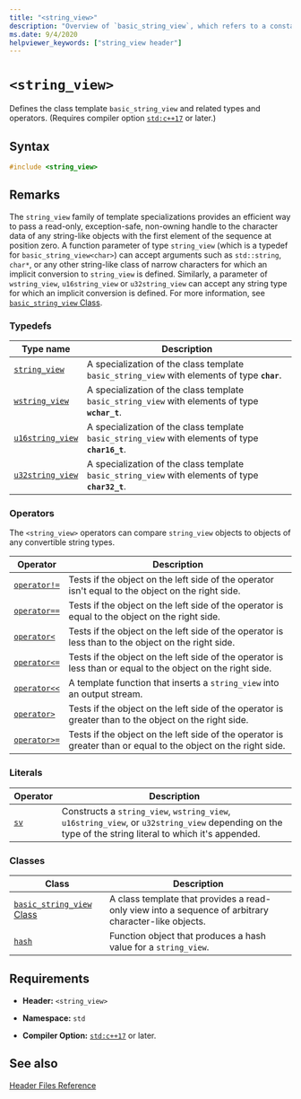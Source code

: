 ```yaml
---
title: "<string_view>"
description: "Overview of `basic_string_view`, which refers to a constant contiguous sequence of char-like objects."
ms.date: 9/4/2020
helpviewer_keywords: ["string_view header"]
---
```

# `<string_view>`

Defines the class template `basic_string_view` and related types and operators. (Requires compiler option [`std:c++17`](../build/reference/std-specify-language-standard-version.md) or later.)

## Syntax

```cpp
#include <string_view>
```

## Remarks

The `string_view` family of template specializations provides an efficient way to pass a read-only, exception-safe, non-owning handle to the character data of any string-like objects with the first element of the sequence at position zero. A function parameter of type `string_view` (which is a typedef for `basic_string_view<char>`) can accept arguments such as `std::string`, `char*`, or any other string-like class of narrow characters for which an implicit conversion to `string_view` is defined. Similarly, a parameter of `wstring_view`, `u16string_view` or `u32string_view` can accept any string type for which an implicit conversion is defined. For more information, see [`basic_string_view` Class](../standard-library/basic-string-view-class.md).

### Typedefs

|Type name|Description|
|-|-|
|[`string_view`](../standard-library/string-view-typedefs.md#string_view)|A specialization of the class template `basic_string_view` with elements of type **`char`**.|
|[`wstring_view`](../standard-library/string-view-typedefs.md#wstring_view)|A specialization of the class template `basic_string_view` with elements of type **`wchar_t`**.|
|[`u16string_view`](../standard-library/string-view-typedefs.md#u16string_view)|A specialization of the class template `basic_string_view` with elements of type **`char16_t`**.|
|[`u32string_view`](../standard-library/string-view-typedefs.md#u32string_view)|A specialization of the class template `basic_string_view` with elements of type **`char32_t`**.|

### Operators

The `<string_view>` operators can compare `string_view` objects to objects of any convertible string types.

|Operator|Description|
|-|-|
|[`operator!=`](../standard-library/string-view-operators.md#op_neq)|Tests if the object on the left side of the operator isn't equal to the object on the right side.|
|[`operator==`](../standard-library/string-view-operators.md#op_eq_eq)|Tests if the object on the left side of the operator is equal to the object on the right side.|
|[`operator<`](../standard-library/string-view-operators.md#op_lt)|Tests if the object on the left side of the operator is less than to the object on the right side.|
|[`operator<=`](../standard-library/string-view-operators.md#op_lt_eq)|Tests if the object on the left side of the operator is less than or equal to the object on the right side.|
|[`operator<<`](../standard-library/string-view-operators.md#op_lt_lt)|A template function that inserts a `string_view` into an output stream.|
|[`operator>`](../standard-library/string-view-operators.md#op_gt)|Tests if the object on the left side of the operator is greater than to the object on the right side.|
|[`operator>=`](../standard-library/string-view-operators.md#op_gt_eq)|Tests if the object on the left side of the operator is greater than or equal to the object on the right side.|

### Literals

|Operator|Description|
|-|-|
|[`sv`](../standard-library/string-view-operators.md#op_sv)|Constructs a `string_view`, `wstring_view`, `u16string_view`, or `u32string_view` depending on the type of the string literal to which it's appended.|

### Classes

|Class|Description|
|-|-|
|[`basic_string_view` Class](../standard-library/basic-string-view-class.md)|A class template that provides a read-only view into a sequence of arbitrary character-like objects.|
|[`hash`](string-view-hash.md)|Function object that produces a hash value for a `string_view`.|

## Requirements

- **Header:** `<string_view>`

- **Namespace:** `std`

- **Compiler Option:** [`std:c++17`](../build/reference/std-specify-language-standard-version.md) or later.

## See also

[Header Files Reference](../standard-library/cpp-standard-library-header-files.md)
